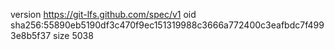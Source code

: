 version https://git-lfs.github.com/spec/v1
oid sha256:55890eb5190df3c470f9ec151319988c3666a772400c3eafbdc7f4993e8b5f37
size 5038
